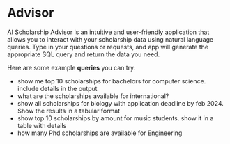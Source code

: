 # Advisor

AI Scholarship Advisor is an intuitive and user-friendly application that allows you to interact with your scholarship data using natural language queries. Type in your questions or requests, and app will generate the appropriate SQL query and return the data you need.

Here are some example **queries** you can try:

- show me top 10 scholarships for bachelors for computer science. include details in the output
- what are the scholarships available for international?
- show all scholarships for biology with application deadline by feb 2024. Show the results in a tabular format
- show top 10 scholarships by amount for music students. show it in a table with details
- how many Phd scholarships are available for Engineering



